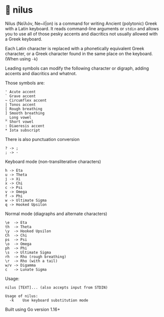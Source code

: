 # 🏺 nilus

Nilus (Νεῖλόν, Ne~il\|on) is a command for writing Ancient (polytonic) Greek with a Latin keyboard. It reads command-line arguments or `stdin` and allows you to use all of those pesky accents and diacritics not usually allowed with a Greek keyboard.

Each Latin character is replaced with a phonetically equivalent Greek character, or a Greek character found in the same place on the keyboard. (When using `-k`)

Leading symbols can modify the following character or digraph, adding accents and diacritics and whatnot.

Those symbols are:

```
' Acute accent
` Grave accent
~ Circumflex accent
| Tonos accent
[ Rough breathing
] Smooth breathing
_ Long vowel
^ Short vowel
: Diaeresis accent
* Iota subscript
```

There is also punctuation conversion

```
? -> ;
; -> ·
```

Keyboard mode (non-transliterative characters)

```
h -> Eta
u -> Theta
j -> Xi
x -> Chi
c -> Psi
v -> Omega
f -> Phi
w -> Ultimate Sigma
q -> Hooked Upsilon
```

Normal mode (diagraphs and alternate characters)

```
\e  -> Eta
th  -> Theta
\y  -> Hooked Upsilon
Ch  -> Chi
ps  -> Psi
\o  -> Omega
ph  -> Phi
\s  -> Ultimate Sigma
rh  -> Rho (rough breathing)
\r  -> Rho (with a tail)
w/v -> Digamma
c   -> Lunate Sigma
```

Usage:

```
nilus [TEXT]... (also accepts input from STDIN)

Usage of nilus:
  -k	Use keyboard substitution mode
```

Built using Go version 1.16+
